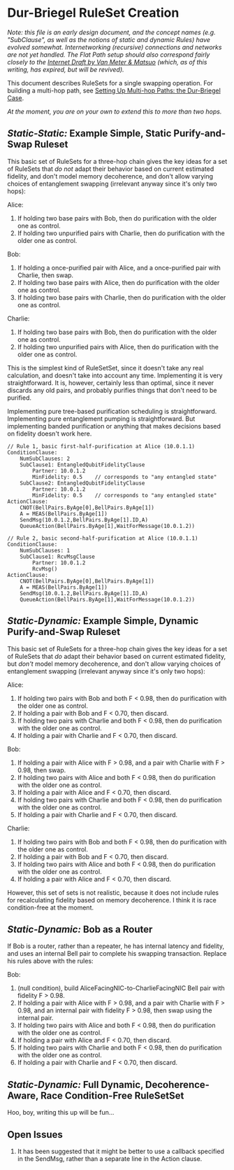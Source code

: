 # Dur-Briegel RuleSet Creation

*Note: this file is an early design document, and the concept names
(e.g. "SubClause", as well as the notions of static and dynamic Rules)
have evolved somewhat.  Internetworking (recursive) connections and
networks are not yet handled.  The Flat Path setup should also
correspond fairly closely to the [Internet Draft by Van Meter &
Matsuo](https://tools.ietf.org/html/draft-van-meter-qirg-quantum-connection-setup-01)
(which, as of this writing, has expired, but will be revived).*

This document describes RuleSets for a single swapping operation.  For
building a multi-hop path, see [Setting Up Multi-hop Paths: the
Dur-Briegel Case](Dur-Briegel%20Path%20Setup.md).

*At the moment, you are on your own to extend this to more than two
hops.*

## *Static-Static:* Example Simple, Static Purify-and-Swap Ruleset ##

This basic set of RuleSets for a three-hop chain gives the key ideas for a set of RuleSets that *do not* adapt their behavior based on current estimated fidelity, and don't model memory decoherence, and don't allow varying choices of entanglement swapping (irrelevant anyway since it's only two hops):

Alice:

1. If holding two base pairs with Bob, then do
  purification with the older one as control.
1. If holding two unpurified pairs with Charlie, then do
  purification with the older one as control.

Bob:

1. If holding a once-purified pair with Alice, and a once-purified pair with
  Charlie, then swap.
1. If holding two base pairs with Alice, then do
  purification with the older one as control.
1. If holding two base pairs with Charlie, then do
  purification with the older one as control.

Charlie:

1. If holding two base pairs with Bob, then do
  purification with the older one as control.
1. If holding two unpurified pairs with Alice, then do
  purification with the older one as control.

This is the simplest kind of RuleSetSet, since it doesn't take any real calculation, and doesn't take into account any time. Implementing it is very straightforward. It is, however, certainly less than optimal, since it never discards any old pairs, and probably purifies things that don't need to be purified.

Implementing pure tree-based purification scheduling is straightforward. Implementing pure entanglement pumping is straightforward. But implementing banded purification or anything that makes decisions based on fidelity doesn't work here.

    // Rule 1, basic first-half-purification at Alice (10.0.1.1)
    ConditionClause:
        NumSubClauses: 2
        SubClause1: EntangledQubitFidelityClause
            Partner: 10.0.1.2
            MinFidelity: 0.5	// corresponds to "any entangled state"
        SubClause2: EntangledQubitFidelityClause
            Partner: 10.0.1.2
            MinFidelity: 0.5	// corresponds to "any entangled state"
    ActionClause:
        CNOT(BellPairs.ByAge[0],BellPairs.ByAge[1])
        A = MEAS(BellPairs.ByAge[1])
        SendMsg(10.0.1.2,BellPairs.ByAge[1].ID,A)
        QueueAction(BellPairs.ByAge[1],WaitForMessage(10.0.1.2))

    // Rule 2, basic second-half-purification at Alice (10.0.1.1)
    ConditionClause:
        NumSubClauses: 1
        SubClause1: RcvMsgClause
            Partner: 10.0.1.2
            RcvMsg()
    ActionClause:
        CNOT(BellPairs.ByAge[0],BellPairs.ByAge[1])
        A = MEAS(BellPairs.ByAge[1])
        SendMsg(10.0.1.2,BellPairs.ByAge[1].ID,A)
        QueueAction(BellPairs.ByAge[1],WaitForMessage(10.0.1.2))

## *Static-Dynamic:* Example Simple, Dynamic Purify-and-Swap Ruleset ##

This basic set of RuleSets for a three-hop chain gives the key ideas for a set of RuleSets that *do* adapt their behavior based on current estimated fidelity, but *don't* model memory decoherence, and don't allow varying choices of entanglement swapping (irrelevant anyway since it's only two hops):

Alice:

1. If holding two pairs with Bob and both F < 0.98, then do
  purification with the older one as control.
1. If holding a pair with Bob and F < 0.70, then discard.
1. If holding two pairs with Charlie and both F < 0.98, then do
  purification with the older one as control.
1. If holding a pair with Charlie and F < 0.70, then discard.

Bob:

1. If holding a pair with Alice with F > 0.98, and a pair with
  Charlie with F > 0.98, then swap.
1. If holding two pairs with Alice and both F < 0.98, then do
  purification with the older one as control.
1. If holding a pair with Alice and F < 0.70, then discard.
1. If holding two pairs with Charlie and both F < 0.98, then do
  purification with the older one as control.
1. If holding a pair with Charlie and F < 0.70, then discard.

Charlie:

1. If holding two pairs with Bob and both F < 0.98, then do
  purification with the older one as control.
1. If holding a pair with Bob and F < 0.70, then discard.
1. If holding two pairs with Alice and both F < 0.98, then do
  purification with the older one as control.
1. If holding a pair with Alice and F < 0.70, then discard.

However, this set of sets is not realistic, because it does not include rules for recalculating fidelity based on memory decoherence. I think it is race condition-free at the moment.

## *Static-Dynamic:* Bob as a Router ##

If Bob is a router, rather than a repeater, he has internal latency and fidelity, and uses an internal Bell pair to complete his swapping transaction. Replace his rules above with the rules:

Bob:

1. (null condition), build AliceFacingNIC-to-CharlieFacingNIC Bell pair with fidelity F > 0.98.
1. If holding a pair with Alice with F > 0.98, and a pair with
  Charlie with F > 0.98, and an internal pair with fidelity F > 0.98, then swap using the internal pair.
1. If holding two pairs with Alice and both F < 0.98, then do
  purification with the older one as control.
1. If holding a pair with Alice and F < 0.70, then discard.
1. If holding two pairs with Charlie and both F < 0.98, then do
  purification with the older one as control.
1. If holding a pair with Charlie and F < 0.70, then discard.

## *Static-Dynamic:* Full Dynamic, Decoherence-Aware, Race Condition-Free RuleSetSet ##

Hoo, boy, writing this up will be fun...

## Open Issues ##

1. It has been suggested that it might be better to use a callback
specified in the SendMsg, rather than a separate line in the Action
clause.

